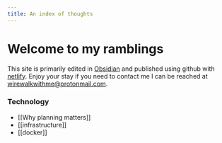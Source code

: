 ```yaml
---
title: An index of thoughts
---
```


# Welcome to my ramblings 
This site is primarily edited in [Obsidian](https://obsidian.md/) and published using github with [netlify](netlify.com). Enjoy your stay if you need to contact me I can be reached at <wirewalkwithme@protonmail.com>.

### Technology
- [[Why planning matters]]
- [[infrastructure]]
- [[docker]]
